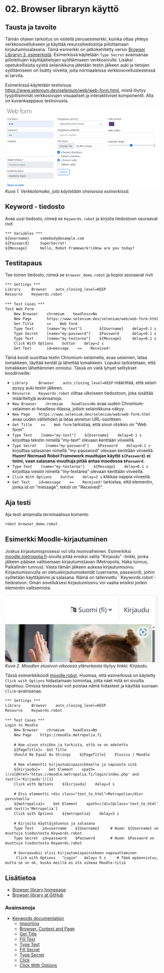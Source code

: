 # 02. Browser libraryn käyttö

## Tausta ja tavoite
Tämän ohjeen tarkoitus on esitellä perusesimerkki, kuinka ottaa yhteys verkkosovellukseen ja käyttää resurssitiedostoja piilottamaan kirjautumissalasana. Tämä esimerkki on jatkokehitetty versio [Browser Libraryn 3. esimerkistä](https://robotframework-browser.org/#examples). Esimerkissä käytetään `Type Secret` avainsanaa piilotettujen käyttäjätietojen syöttämiseen verkkosivulle. Lisäksi opetuksillisista syistä selainikkuna jätetään testin jälkeen auki ja tietojen syöttämiseen on lisätty viiveitä, joita normaaleissa verkkosovellustesteissä ei tarvita. 

Esimerkissä käytetään testisivua: https://www.selenium.dev/selenium/web/web-form.html, mistä löytyy tyypillisimmät verkkosivujen visuaaliset ja interaktiiviset komponentit. Alla on kuvankaappaus testisivusta. 

![Selenium Web Form Example](./kuvat/selenium_web_form.png)<br>
*Kuva 1. Verkkolomake, jota käytetään oheisessa esimerkissä.*


## Keyword - tiedosto
Avaa uusi tiedosto, nimeä se `Keywords.robot` ja kirjoita tiedostoon seuraavat rivit

```robotframework
*** Variables ***
${Username}     somebody@example.com
${Password}     SuperSecret!
${Message}      Hello, Robot Framework!\nHow are you today?
```

## Testitapaus
Tee toinen tiedosto, nimeä se `browser_demo.robot` ja kopioi seuraavat rivit

```robotframework {.line-numbers}
*** Settings ***
Library     Browser    auto_closing_level=KEEP
Resource    Keywords.robot  

*** Test Cases ***
Test Web Form
    New Browser    chromium    headless=No  
    New Page       https://www.selenium.dev/selenium/web/web-form.html 
    Get Title      ==    Web form  
    Type Text      [name="my-text"]        ${Username}    delay=0.1 s 
    Type Secret    [name="my-password"]    $Password      delay=0.1 s
    Type Text      [name="my-textarea"]    ${Message}     delay=0.1 s
    Click With Options    button    delay=2 s
    Get Text       id=message    ==    Received!
```

Tämä koodi suorittaa testin Chromium-selaimella, avaa selaimen, lataa lomakkeen, täyttää kentät ja lähettää lomakkeen. Lopuksi tarkistetaan, että lomakkeen lähettäminen onnistui. Tässä on vielä lyhyet selitykset koodiriveille:

- ```Library     Browser    auto_closing_level=KEEP``` määrittää, että selain pysyy auki testin jälkeen.
- ```Resource    Keywords.robot``` viittaa ulkoiseen tiedostoon, joka sisältää määriteltyjä avainsanoja.
- ```New Browser    chromium    headless=No```  avaa uuden Chromium-selaimen ei-headless-tilassa, jolloin selainikkuna näkyy.
- ```New Page    https://www.selenium.dev/selenium/web/web-form.html```  avaa uuden välilehden ja lataa annetun URL-osoitteen.
- ```Get Title    ==    Web form```  tarkistaa, että sivun otsikko on "Web form".
- ```Type Text    [name="my-text"]    ${Username}    delay=0.1 s```  kirjoittaa tekstin nimellä "my-text" olevaan kenttään viiveellä.
- ```Type Secret    [name="my-password"]    $Password    delay=0.1 s```  kirjoittaa salasanan nimellä "my-password" olevaan kenttään viiveellä. **Huom! Normaali Robot Framework muuttujan käyttö  `${Password}` ei toimi, vaan salasana-muuttuja pitää antaa muodossa `$Password`.**
- ```Type Text    [name="my-textarea"]    ${Message}    delay=0.1 s```  kirjoittaa viestin nimellä "my-textarea" olevaan kenttään viiveellä.
- ```Click With Options    button    delay=2 s```  klikkaa nappia viiveellä.
- ```Get Text    id=message    ==    Received!```  tarkistaa, että elementin, jonka id on "message", teksti on "Received!".
 
## Aja testi
Aja testi antamalla terminaalissa komento
```Bash
robot browser_demo.robot
```

## Esimerkki Moodle-kirjautuminen

Joskus kirjautumisprosessi voi olla monivaiheinen. Esimerkiksi [moodle.metropolia.fi](https://moodle.metropolia.fi)-sivulla pitää ensiksi valita "Kirjaudu" -linkki, jonka jälkeen pääsee valitsemaan kirjautumistavan (Metropolia, Haka tunnus, Paikallinen tunnus). Vasta tämän jälkeen aukeaa kirjautumissivu. Kirjautumissivulla on oletuskirjautumiskentät (username, password), joihin syötetään käyttäjänimi ja salasana. Nämä on tallennettu ``Keywords.robot`-tiedostoon. Oman sovelluksesi kirjautumissivu voi vaatia ensiksi jonkin elementin valitsemista. 

![Moodle etusivu ja Kirjaudu nappula](./kuvat/moodle_aloitussivu.png)<br>
*Kuva 2. Moodlen etusivun oikeassa ylänurkasta löytyy linkki: Kirjaudu.*

Tässä esimerkkikoodi [moodle.robot](./robot/moodle.robot). Huomaa, että esimerkissä on käytetty `Click with Options` hidastamaan toimintaa, jotta näet mitä eri sivuilla tapahtuu. Omissa testeissäsi voit poistaa nämä hidasteet ja käyttää suoraan `Click`-avainsanaa.

```robotframework
*** Settings ***
Library     Browser    auto_closing_level=KEEP
Resource    Keywords.robot

*** Test Cases ***
Login to Moodle
    New Browser    chromium    headless=No
    New Page    https://moodle.metropolia.fi

    # Hae sivun otsikko ja tarkista, että se on odotettu
    ${PageTitle}=  Get Title 
    Should Be Equal As Strings    ${PageTitle}    Etusivu | Moodle 
    
    # Hae elementti kirjautumispainikkeelle ja napsauta sitä
    ${kirjaudu}=    Get Element    xpath=(//a[@href='https://moodle.metropolia.fi/login/index.php' and text()='Kirjaudu'])[1]
    Click with Options    ${kirjaudu}    delay=3 s

    # Etsi elementti <div class="text_to_html">Metropolia</div> perusteella
    ${metropolia}=    Get Element    xpath=//div[@class='text_to_html' and text()='Metropolia']
    Click with Options    ${metropolia}    delay=3 s

    # Kirjoita käyttäjätunnus ja salasana
    Type Text    id=username    ${Username}     # Huom: ${Username} on muuttuja tiedostosta Keywords.robot
    Type Secret  id=password    $Password       # Huom: $Password on muuttuja tiedostosta Keywords.robot
    
    # Seuraavaksi olisi kirjautumispainikkeen napsauttaminen
     Click with Options   "Login"   delay= 5 s     # Tämä epäonnistuu, mutta se on ok, koska meillä ei ole oikeaa Moodle-tiliä
```

## Lisätietoa
- [Browser library homepage](https://robotframework-browser.org/)
- [Browser library at GitHub](https://github.com/MarketSquare/robotframework-browser)

### Avainsanoja
- [Keywords documentation](https://marketsquare.github.io/robotframework-browser/Browser.html)
  - [Importing](https://marketsquare.github.io/robotframework-browser/Browser.html?tag=BrowserControl#Importing)
  - [Browser, Context and Page](https://marketsquare.github.io/robotframework-browser/Browser.html?tag=BrowserControl#Browser%2C%20Context%20and%20Page)
  - [Get Title](https://marketsquare.github.io/robotframework-browser/Browser.html?tag=BrowserControl#Get%20Title)
  -  [Fill Text](https://marketsquare.github.io/robotframework-browser/Browser.html?tag=BrowserControl#Fill%20Text)
  -  [Type Text](https://marketsquare.github.io/robotframework-browser/Browser.html?tag=BrowserControl#Type%20Text)
  -  [Fill Secret](https://marketsquare.github.io/robotframework-browser/Browser.html?tag=BrowserControl#Fill%20Secret)
  -  [Type Secret](https://marketsquare.github.io/robotframework-browser/Browser.html?tag=PageContent#Type%20Secret)
  -  [Click](https://marketsquare.github.io/robotframework-browser/Browser.html?tag=BrowserControl#Click)
  -  [Click With Options](https://marketsquare.github.io/robotframework-browser/Browser.html?tag=BrowserControl#Click%20With%20Options)

